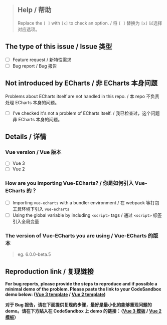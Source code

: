> ## Help / 帮助
>
> Replace the `[ ]` with `[x]` to check an option. / 将 `[ ]` 替换为 `[x]` 以选择对应选项。

## The type of this issue / Issue 类型

- [ ] Feature request / 新特性需求
- [ ] Bug report / Bug 报告

## Not introduced by ECharts / 非 ECharts 本身问题

Problems about ECharts itself are not handled in this repo. / 本 repo 不负责处理 ECharts 本身的问题。

- [ ] I've checked it's not a problem of ECharts itself. / 我已检查过，这个问题非 ECharts 本身的问题。

## Details / 详情

### Vue version / Vue 版本

- [ ] Vue 3
- [ ] Vue 2

### How are you importing Vue-ECharts? / 你是如何引入 Vue-ECharts 的？

- [ ] Importing `vue-echarts` with a bundler environment / 在 webpack 等打包工具环境下引入 `vue-echarts`
- [ ] Using the global variable by including `<script>` tags / 通过 `<script>` 标签引入全局变量

### The version of Vue-ECharts you are using / Vue-ECharts 的版本

> eg. 6.0.0-beta.5

## Reproduction link / 复现链接

**For bug reports, please provide the steps to reproduce and if possible a minimal demo of the problem. Please paste the link to your CodeSandbox demo below: ([Vue 3 template](https://codesandbox.io/s/charming-night-2y6m6?file=/src/App.vue) / [Vue 2 template](https://codesandbox.io/s/suspicious-glitter-mk66j?file=/src/App.vue))**

**对于 Bug 报告，请在下面提供复现的步骤，最好是最小化的能够重现问题的 demo。请在下方贴入在 CodeSandbox 上 demo 的链接：（[Vue 3 模板](https://codesandbox.io/s/charming-night-2y6m6?file=/src/App.vue) / [Vue 2 模板](https://codesandbox.io/s/suspicious-glitter-mk66j?file=/src/App.vue)）**

